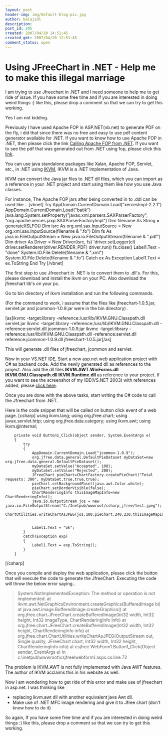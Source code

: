 ```yaml
---
layout: post
header-img: img/default-blog-pic.jpg
author: balajidl
description: 
post_id: 205
created: 2007/04/20 14:51:45
created_gmt: 2007/04/20 12:51:45
comment_status: open
---
```


# Using JFreeChart in .NET - Help me to make this illegal marriage

I am trying to use Jfreechart in .NET and I need someone to help me to get ride of issue. If you have some free time and if you are interested in doing weird things :) like this, please drop a comment so that we can try to get this working.

Yes I am not kidding.

Previously I have used Apache FOP in ASP.NET(vb.net) to generate PDF on the fly, i did that since there was no free and easy to use pdf content generator available for .NET. If you want to know how to use Apache FOP in .NET, then please click the link [Calling Apache FOP from .NET][1]. If you want to see the pdf that was generated out from .NET using fop, please click this [link][2].

You can use java standalone packages like Xalan, Apache FOP, Servlet, etc., in .NET using [IKVM][3], IKVM is a .NET implementation of Java.

IKVM can convert the Java jar files to .NET dll files, which you can import as a reference in your .NET project and start using them like how you use Java classes.

For instance, The Apache FOP jars after being converted in to .ddl can be used like .. [vbnet] Try AppDomain.CurrentDomain.Load("xercesImpl-2.2.1") AppDomain.CurrentDomain.Load("batik") java.lang.System.setProperty("javax.xml.parsers.SAXParserFactory", "org.apache.xerces.jaxp.SAXParserFactoryImpl") Dim filename As String = generateXSLFO() Dim isrc As org.xml.sax.InputSource = New org.xml.sax.InputSource(filename & ".fo") Dim fs As java.io.FileOutputStream = New java.io.FileOutputStream(filename & ".pdf") Dim driver As Driver = New Driver(isrc, fs) 'driver.setLogger(cl) driver.setRenderer(driver.RENDER_PDF) driver.run() fs.close() Label1.Text = "done" System.IO.File.Delete(filename & ".xml") System.IO.File.Delete(filename & ".fo") Catch ex As Exception Label1.Text = ex.ToString End Try [/vbnet]

The first step to use Jfreechart in .NET is to convert them to .dll's. For this, please download and install the ikvm on your PC. Also download the jfreechart lib's on your pc.

Go to bin directory of ikvm installation and run the following commands.

(For the command to work, i assume that the files like jfreechart-1.0.5.jar, servlet.jar and jcommon-1.0.9.jar were in the bin directory) .

[as]ikvmc -target:library -reference:/usr/lib/IKVM.GNU.Classpath.dll servlet.jar ikvmc -target:library -reference:/usr/lib/IKVM.GNU.Classpath.dll -reference:servlet.dll jcommon-1.0.9.jar ikvmc -target:library -reference:/usr/lib/IKVM.GNU.Classpath.dll -reference:servlet.dll reference:jcommon-1.0.9.dll jfreechart-1.0.5.jar[/as]

This will generate .dll files of jfreechart, jcommon and servlet.

Now in your VS.NET IDE, Start a new asp.net web application project with C# as backend code. Add the newly generated dll as references to the project. Also add the dll files **IKVM.AWT.WinForms.dll IKVM.GNU.Classpath.dll IKVM.Runtime.dll** as reference to your project. If you want to see the screenshot of my IDE(VS.NET 2003) with references added, please [click here][4].

Once you are done with the above tasks, start writing the C# code to call the Jfreechart from .NET.

Here is the code snippet that will be called on button click event of a web page. [csharp] using ikvm.lang; using org.jfree.chart; using javax.servlet.http; using org.jfree.data.category; using ikvm.awt; using ikvm.@internal;
    
    
        private void Button1_Click(object sender, System.EventArgs e)
        {
            try
            {
                AppDomain.CurrentDomain.Load("jcommon-1.0.9");
                org.jfree.data.general.DefaultPieDataset myDataSet=new org.jfree.data.general.DefaultPieDataset();
                myDataSet.setValue("Accepted", 100);
                myDataSet.setValue("Rejected", 200);
                JFreeChart pieChart=ChartFactory.createPieChart("Total requests: 300", myDataSet,true,true,true);
                pieChart.setBackgroundPaint(java.awt.Color.white);
                pieChart.setBorderVisible(false);
                ChartRenderingInfo thisImageMapInfo=new ChartRenderingInfo();
                java.io.OutputStream jos = new java.io.FileOutputStream("C:/Inetpub/wwwroot/csharp_jfree/test.jpeg");
                ChartUtilities.writeChartAsJPEG(jos,100,pieChart,240,230,thisImageMapInfo);
    
    
                Label1.Text = "ok";
            }
            catch(Exception exp)
            {
                Label1.Text = exp.ToString();
            }
        }
    

[/csharp]

Once you compile and deploy the web application, please click the button that will execute the code to generate the JfreeChart. Executing the code will throw the below error saying.. 

> System.NotImplementedException: The method or operation is not implemented. at ikvm.awt.NetGraphicsEnvironment.createGraphics(BufferedImage bi) at java.awt.image.BufferedImage.createGraphics() at org.jfree.chart.JFreeChart.createBufferedImage(Int32 width, Int32 height, Int32 imageType, ChartRenderingInfo info) at org.jfree.chart.JFreeChart.createBufferedImage(Int32 width, Int32 height, ChartRenderingInfo info) at org.jfree.chart.ChartUtilities.writeChartAsJPEG(OutputStream out, Single quality, JFreeChart chart, Int32 width, Int32 height, ChartRenderingInfo info) at csjfree.WebForm1.Button1_Click(Object sender, EventArgs e) in c:\inetpub\wwwroot\csjfree\webform1.aspx.cs:line 72

The problem is IKVM.AWT is not fully implemented with Java AWT features. The author of IKVM acclaims this in his website as well.

Now i am wondering how to get ride of this error and make use of jfreechart in asp.net. I was thinking like 

  * replacing ikvm.awt dll with another equivalent java Awt dll. 
  * Make use of .NET MFC image rendering and give it to Jfree chart (don't know how to do it)

So again, If you have some free time and if you are interested in doing weird things :) like this, please drop a comment so that we can try to get this working.

   [1]: http://radio.javaranch.com/balajidl/2006/01/12/1137047604301.html
   [2]: http://xebee.xebia.in/wp-content/uploads/2007/04/fop-vb-net.pdf
   [3]: http://www.ikvm.net/
   [4]: http://xebee.xebia.in/wp-content/uploads/2007/04/csjfree.gif